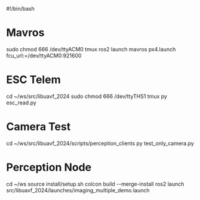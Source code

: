 #!/bin/bash

# Mavros
sudo chmod 666 /dev/ttyACM0
tmux
ros2 launch mavros px4.launch fcu_url:=/dev/ttyACM0:921600

# ESC Telem
cd ~/ws/src/libuavf_2024
sudo chmod 666 /dev/ttyTHS1
tmux
py esc_read.py

# Camera Test
cd ~/ws/src/libuavf_2024/scripts/perception_clients
py test_only_camera.py

# Perception Node
cd ~/ws
source install/setup.sh
colcon build --merge-install
ros2 launch src/libuavf_2024/launches/imaging_multiple_demo.launch